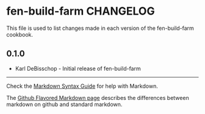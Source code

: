 fen-build-farm CHANGELOG
=========================

This file is used to list changes made in each version of the fen-build-farm cookbook.

0.1.0
-----
- Karl DeBisschop - Initial release of fen-build-farm

- - -
Check the [Markdown Syntax Guide](http://daringfireball.net/projects/markdown/syntax) for help with Markdown.

The [Github Flavored Markdown page](http://github.github.com/github-flavored-markdown/) describes the differences between markdown on github and standard markdown.

